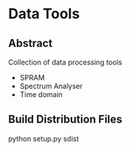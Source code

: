 # Data Tools
## Abstract
Collection of data processing tools
* SPRAM
* Spectrum Analyser
* Time domain

## Build Distribution Files
python setup.py sdist